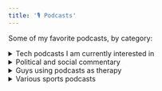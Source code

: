 ```yaml
---
title: '🎙️ Podcasts'
---
```


Some of my favorite podcasts, by category:

<details name="Tech">
  <summary>Tech podcasts I am currently interested in</summary>
    <ul>
      <li>
        Darknet Diaries
      </li>
      <li>
        Go Time
      </li>
      <li>
        Ship It!
      </li>
      <li>
        The Changelog
      </li>
      <li>
        Changelog News
      </li>
    </ul>
</details>
<details name="Commentary">
  <summary>Political and social commentary</summary>
    <ul>
      <li>
        If Books Could Kill
      </li>
      <li>
        Maintenance Phase
      </li>
    </ul>
</details>
<details name="Feelings">
  <summary>Guys using podcasts as therapy</summary>
    <ul>
      <li>
        Reconcilable Differences
      </li>
    </ul>
</details>
<details name="Sports">
  <summary>Various sports podcasts</summary>
    <ul>
      <li>Let's Talk Penn State (not a Penn State fan but these guys have a novel approach to sports podcasting)
      </li>
    </ul>
</details>
